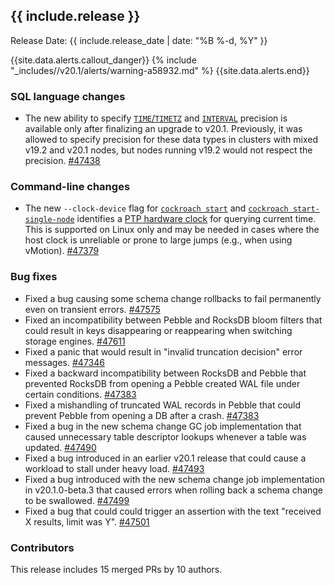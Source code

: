 <h2 id="{{ include.release | slugify }}">{{ include.release }}</h2>

Release Date: {{ include.release_date | date: "%B %-d, %Y" }}

{{site.data.alerts.callout_danger}}
{% include "_includes//v20.1/alerts/warning-a58932.md" %}
{{site.data.alerts.end}}

<h3 id="v20-1-0-rc-2-sql-language-changes">SQL language changes</h3>

- The new ability to specify [`TIME`/`TIMETZ`](https://www.cockroachlabs.com/docs/v20.1/time#precision) and [`INTERVAL`](https://www.cockroachlabs.com/docs/v20.1/interval#precision) precision is available only after finalizing an upgrade to v20.1. Previously, it was allowed to specify precision for these data types in clusters with mixed v19.2 and v20.1 nodes, but nodes running v19.2 would not respect the precision. [#47438][#47438]

<h3 id="v20-1-0-rc-2-command-line-changes">Command-line changes</h3>

- The new `--clock-device` flag for [`cockroach start`](https://www.cockroachlabs.com/docs/v20.1/cockroach-start) and [`cockroach start-single-node`](https://www.cockroachlabs.com/docs/v20.1/cockroach-start-single-node) identifies a [PTP hardware clock](https://www.kernel.org/doc/html/latest/driver-api/ptp.html) for querying current time. This is supported on Linux only and may be needed in cases where the host clock is unreliable or prone to large jumps (e.g., when using vMotion). [#47379][#47379]

<h3 id="v20-1-0-rc-2-bug-fixes">Bug fixes</h3>

- Fixed a bug causing some schema change rollbacks to fail permanently even on transient errors. [#47575][#47575]
- Fixed an incompatibility between Pebble and RocksDB bloom filters that could result in keys disappearing or reappearing when switching storage engines. [#47611][#47611]
- Fixed a panic that would result in "invalid truncation decision" error messages. [#47346][#47346]
- Fixed a backward incompatibility between RocksDB and Pebble that prevented RocksDB from opening a Pebble created WAL file under certain conditions. [#47383][#47383]
- Fixed a mishandling of truncated WAL records in Pebble that could prevent Pebble from opening a DB after a crash. [#47383][#47383]
- Fixed a bug in the new schema change GC job implementation that caused unnecessary table descriptor lookups whenever a table was updated. [#47490][#47490]
- Fixed a bug introduced in an earlier v20.1 release that could cause a workload to stall under heavy load. [#47493][#47493]
- Fixed a bug introduced with the new schema change job implementation in v20.1.0-beta.3 that caused errors when rolling back a schema change to be swallowed. [#47499][#47499]
- Fixed a bug that could could trigger an assertion with the text "received X results, limit was Y". [#47501][#47501]

<h3 id="v20-1-0-rc-2-contributors">Contributors</h3>

This release includes 15 merged PRs by 10 authors.

[#47346]: https://github.com/cockroachdb/cockroach/pull/47346
[#47379]: https://github.com/cockroachdb/cockroach/pull/47379
[#47383]: https://github.com/cockroachdb/cockroach/pull/47383
[#47438]: https://github.com/cockroachdb/cockroach/pull/47438
[#47490]: https://github.com/cockroachdb/cockroach/pull/47490
[#47493]: https://github.com/cockroachdb/cockroach/pull/47493
[#47499]: https://github.com/cockroachdb/cockroach/pull/47499
[#47501]: https://github.com/cockroachdb/cockroach/pull/47501
[#47575]: https://github.com/cockroachdb/cockroach/pull/47575
[#47611]: https://github.com/cockroachdb/cockroach/pull/47611
